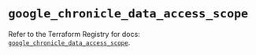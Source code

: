 # `google_chronicle_data_access_scope`

Refer to the Terraform Registry for docs: [`google_chronicle_data_access_scope`](https://registry.terraform.io/providers/hashicorp/google-beta/6.42.0/docs/resources/google_chronicle_data_access_scope).
